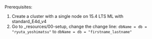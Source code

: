 Prerequisites:

1. Create a cluster with a single node on 15.4 LTS ML with standard_E4d_v4
2. Go to _resources/00-setup, change the change line: `dbName = db = "ryuta_yoshimatsu"` to `dbName = db = "firstname_lastname"` 

